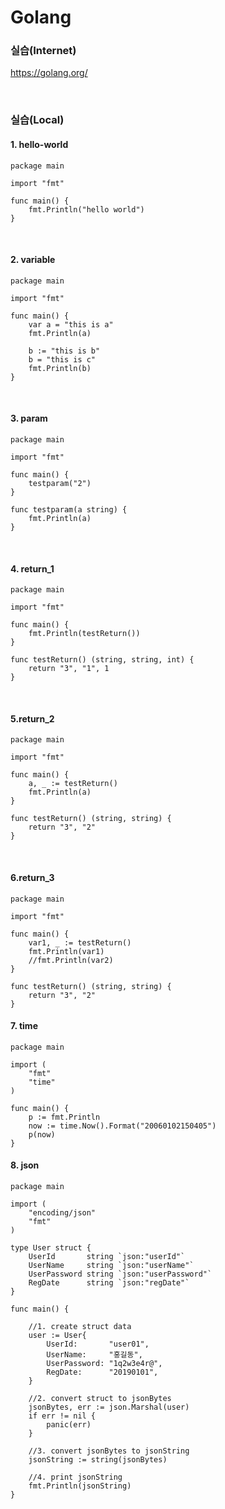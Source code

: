 # Golang

### 실습(Internet)
https://golang.org/

<br>

### 실습(Local)
#### 1. hello-world
```
package main

import "fmt"

func main() {
	fmt.Println("hello world")
}
```

<br>

#### 2. variable
```
package main

import "fmt"

func main() {
	var a = "this is a"
	fmt.Println(a)

	b := "this is b"
	b = "this is c"
	fmt.Println(b)
}
```

<br>

#### 3. param
```
package main

import "fmt"

func main() {
	testparam("2")
}

func testparam(a string) {
	fmt.Println(a)
}
```

<br>

#### 4. return_1

```
package main

import "fmt"

func main() {
	fmt.Println(testReturn())
}

func testReturn() (string, string, int) {
	return "3", "1", 1
}
```

<br>


#### 5.return_2
```
package main

import "fmt"

func main() {
	a, _ := testReturn()
	fmt.Println(a)
}

func testReturn() (string, string) {
	return "3", "2"
}
```

<br>

#### 6.return_3

```
package main

import "fmt"

func main() {
	var1, _ := testReturn()
	fmt.Println(var1)
	//fmt.Println(var2)
}

func testReturn() (string, string) {
	return "3", "2"
}
```

#### 7. time
```
package main

import (
	"fmt"
	"time"
)

func main() {
	p := fmt.Println
	now := time.Now().Format("20060102150405")
	p(now)
}
```


#### 8. json
```
package main

import (
	"encoding/json"
	"fmt"
)

type User struct {
	UserId       string `json:"userId"`
	UserName     string `json:"userName"`
	UserPassword string `json:"userPassword"`
	RegDate      string `json:"regDate"`
}

func main() {

	//1. create struct data
	user := User{
		UserId:       "user01",
		UserName:     "홍길동",
		UserPassword: "1q2w3e4r@",
		RegDate:      "20190101",
	}

	//2. convert struct to jsonBytes
	jsonBytes, err := json.Marshal(user)
	if err != nil {
		panic(err)
	}

	//3. convert jsonBytes to jsonString
	jsonString := string(jsonBytes)

	//4. print jsonString
	fmt.Println(jsonString)
}
```


